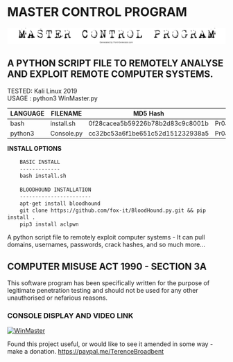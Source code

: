# MASTER CONTROL PROGRAM
![Screenshot](picture0.png)
## A PYTHON SCRIPT FILE TO REMOTELY ANALYSE AND EXPLOIT REMOTE COMPUTER SYSTEMS.

TESTED: Kali Linux 2019 <br>
USAGE : python3 WinMaster.py

| LANGUAGE  | FILENAME   | MD5 Hash                         | Version          |
|------     |------      | -------                          | ----             |
| bash      | install.sh | 0f28cacea5b59226b78b2d83c9c8001b | Pr0J3CT_M@k30V3r |
| python3   | Console.py | cc32bc53a6f1be651c52d151232938a5 | Pr0J3CT_M@k30V3r |

**INSTALL OPTIONS**

        BASIC INSTALL
        -------------
        bash install.sh

        BLOODHOUND INSTALLATION
        -----------------------
        apt-get install bloodhound
        git clone https://github.com/fox-it/BloodHound.py.git && pip install .
        pip3 install aclpwn
     	              
A python script file to remotely exploit computer systems - It can pull domains, usernames, passwords, crack hashes, and so much more...

## COMPUTER MISUSE ACT 1990 - SECTION 3A
This software program has been specifically written for the purpose of legitimate penetration testing and should not be used for any other unauthorised or nefarious reasons.

### CONSOLE DISPLAY AND VIDEO LINK
[![WinMaster](https://github.com/BroadbentT/WIN-MASTER/blob/master/picture1.png)](https://youtu.be/6kbGW_IIq2A "MasterConsole")

Found this project useful, or would like to see it amended in some way - make a donation.
https://paypal.me/TerenceBroadbent
